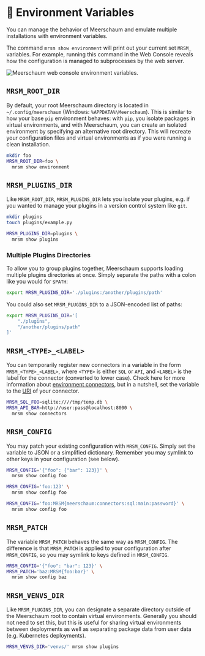 # 🌳 Environment Variables

You can manage the behavior of Meerschaum and emulate multiple installations with environment variables.

The command `mrsm show environment` will print out your current set `MRSM_` variables. For example, running this command in the Web Console reveals how the configuration is managed to subprocesses by the web server.

![Meerschaum web console environment variables.](/assets/screenshots/web-console-environment.png)

## **`MRSM_ROOT_DIR`**

By default, your root Meerschaum directory is located in `~/.config/meerschaum` (Windows: `%APPDATA%\Meerschaum`). This is similar to how your base `pip` environment behaves: with `pip`, you isolate packages in virtual environments, and with Meerschaum, you can create an isolated environment by specifying an alternative root directory. This will recreate your configuration files and virtual environments as if you were running a clean installation.

```bash
mkdir foo
MRSM_ROOT_DIR=foo \
  mrsm show environment
```

## **`MRSM_PLUGINS_DIR`**

Like `MRSM_ROOT_DIR`, `MRSM_PLUGINS_DIR` lets you isolate your plugins, e.g. if you wanted to manage your plugins in a version control system like `git`.

```bash
mkdir plugins
touch plugins/example.py

MRSM_PLUGINS_DIR=plugins \
  mrsm show plugins
```

### Multiple Plugins Directories

To allow you to group plugins together, Meerschaum supports loading multiple plugins directories at once. Simply separate the paths with a colon like you would for `$PATH`:

```bash
export MRSM_PLUGINS_DIR='./plugins:/another/plugins/path'
```

You could also set `MRSM_PLUGINS_DIR` to a JSON-encoded list of paths:

```bash
export MRSM_PLUGINS_DIR='[
    "./plugins",
    "/another/plugins/path"
]'
```

## **`MRSM_<TYPE>_<LABEL>`**

You can temporarily register new connectors in a variable in the form `MRSM_<TYPE>_<LABEL>`, where `<TYPE>` is either `SQL` or `API`, and `<LABEL>` is the label for the connector (converted to lower case). Check here for more information about [environment connectors](/reference/connectors/#-environment-connectors), but in a nutshell, set the variable to the [URI](https://en.wikipedia.org/wiki/Uniform_Resource_Identifier) of your connector.

```bash
MRSM_SQL_FOO=sqlite:////tmp/temp.db \
MRSM_API_BAR=http://user:pass@localhost:8000 \
  mrsm show connectors
```

## **`MRSM_CONFIG`**

You may patch your existing configuration with `MRSM_CONFIG`. Simply set the variable to JSON or a simplified dictionary. Remember you may symlink to other keys in your configuration (see below).

```bash
MRSM_CONFIG='{"foo": {"bar": 123}}' \
  mrsm show config foo

MRSM_CONFIG='foo:123' \
  mrsm show config foo

MRSM_CONFIG='foo:MRSM{meerschaum:connectors:sql:main:password}' \
  mrsm show config foo
```

## **`MRSM_PATCH`**

The variable `MRSM_PATCH` behaves the same way as `MRSM_CONFIG`. The difference is that `MRSM_PATCH` is applied to your configuration after `MRSM_CONFIG`, so you may symlink to keys defined in `MRSM_CONFIG`.

```bash
MRSM_CONFIG='{"foo": "bar": 123}' \
MRSM_PATCH='baz:MRSM{foo:bar}' \
  mrsm show config baz
```

## **`MRSM_VENVS_DIR`**  

Like `MRSM_PLUGINS_DIR`, you can designate a separate directory outside of the Meerschaum root to contain virtual environments. Generally you should not need to set this, but this is useful for sharing virtual environments between deployments as well as separating package data from user data (e.g. Kubernetes deployments).

```bash
MRSM_VENVS_DIR='venvs/' mrsm show plugins
```